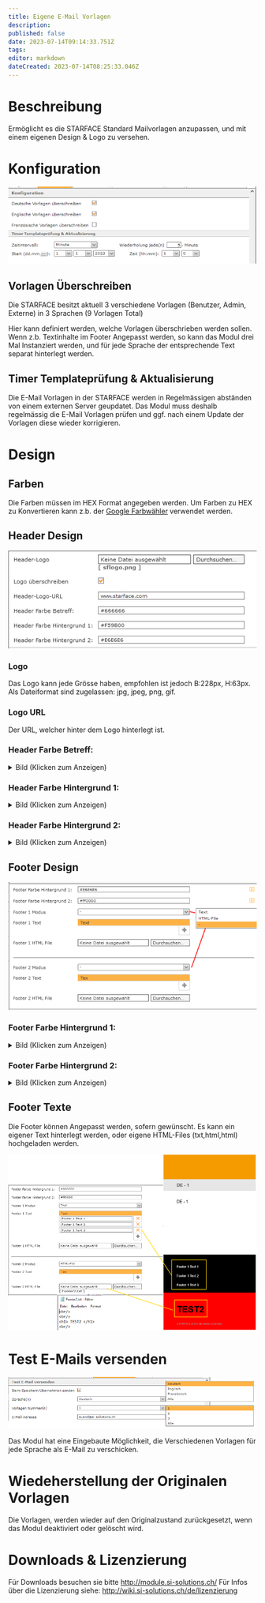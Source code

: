 ```yaml
---
title: Eigene E-Mail Vorlagen
description: 
published: false
date: 2023-07-14T09:14:33.751Z
tags: 
editor: markdown
dateCreated: 2023-07-14T08:25:33.046Z
---
```


# Beschreibung
Ermöglicht es die STARFACE Standard Mailvorlagen anzupassen, und mit einem eigenen Design & Logo zu versehen.

# Konfiguration

![1.PNG](/uploads/custom-mail-templates/1.PNG)

## Vorlagen Überschreiben
Die STARFACE besitzt aktuell 3 verschiedene Vorlagen (Benutzer, Admin, Externe) in 3 Sprachen (9 Vorlagen Total)

Hier kann definiert werden, welche Vorlagen überschrieben werden sollen.
Wenn z.b. Textinhalte im Footer Angepasst werden, so kann das Modul drei Mal Instanziert werden, und für jede Sprache der entsprechende Text separat hinterlegt werden.

## Timer Templateprüfung & Aktualisierung
Die E-Mail Vorlagen in der STARFACE werden in Regelmässigen abständen von einem externen Server geupdatet. 
Das Modul muss deshalb regelmässig die E-Mail Vorlagen prüfen und ggf. nach einem Update der Vorlagen diese wieder korrigieren.

# Design

## Farben
Die Farben müssen im HEX Format angegeben werden.
Um Farben zu HEX zu Konvertieren kann z.b. der [Google Farbwähler](https://g.co/kgs/fR7nEH) verwendet werden.

## Header Design

  ![7.PNG](/uploads/custom-mail-templates/7.PNG)

### Logo 
Das Logo kann jede Grösse haben, empfohlen ist jedoch B:228px, H:63px.
Als Dateiformat sind zugelassen: jpg, jpeg, png, gif.

### Logo URL
Der URL, welcher hinter dem Logo hinterlegt ist.

### Header Farbe Betreff:

<details>
  <summary>Bild (Klicken zum Anzeigen)</summary>
  
  ![2.PNG](/uploads/custom-mail-templates/2.PNG)
  
</details>

### Header Farbe Hintergrund 1:

<details>
  <summary>Bild (Klicken zum Anzeigen)</summary>
  
  ![3.PNG](/uploads/custom-mail-templates/3.PNG)
  
</details>

### Header Farbe Hintergrund 2:

<details>
  <summary>Bild (Klicken zum Anzeigen)</summary>
  
  ![4.PNG](/uploads/custom-mail-templates/4.PNG)
  
</details>


## Footer Design

![8.PNG](/uploads/custom-mail-templates/8.PNG)

### Footer Farbe Hintergrund 1:

<details>
  <summary>Bild (Klicken zum Anzeigen)</summary>
  
  ![5.PNG](/uploads/custom-mail-templates/5.PNG)
  
</details>

### Footer Farbe Hintergrund 2:

<details>
  <summary>Bild (Klicken zum Anzeigen)</summary>
  
  ![6.PNG](/uploads/custom-mail-templates/6.PNG)
  
</details>

## Footer Texte
Die Footer können Angepasst werden, sofern gewünscht. Es kann ein eigener Text hinterlegt werden, oder eigene HTML-Files (txt,html,html) hochgeladen werden.

![9.PNG](/uploads/custom-mail-templates/9.PNG)

# Test E-Mails versenden

![10.PNG](/uploads/custom-mail-templates/10.PNG)

Das Modul hat eine Eingebaute Möglichkeit, die Verschiedenen Vorlagen für jede Sprache als E-Mail zu verschicken.

# Wiedeherstellung der Originalen Vorlagen
Die Vorlagen, werden wieder auf den Originalzustand zurückgesetzt, wenn das Modul deaktiviert oder gelöscht wird.


# Downloads & Lizenzierung
Für Downloads besuchen sie bitte http://module.si-solutions.ch/
Für Infos über die Lizenzierung siehe: http://wiki.si-solutions.ch/de/lizenzierung